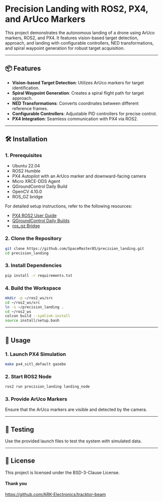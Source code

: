 # Precision Landing with ROS2, PX4, and ArUco Markers

This project demonstrates the autonomous landing of a drone using ArUco markers, ROS2, and PX4. It features vision-based target detection, approach, and landing with configurable controllers, NED transformations, and spiral waypoint generation for robust target acquisition.

---

## 📦 Features

* **Vision-based Target Detection**: Utilizes ArUco markers for target identification.
* **Spiral Waypoint Generation**: Creates a spiral flight path for target approach.
* **NED Transformations**: Converts coordinates between different reference frames.
* **Configurable Controllers**: Adjustable PID controllers for precise control.
* **PX4 Integration**: Seamless communication with PX4 via ROS2.

---

## 🛠 Installation

### 1. Prerequisites

* Ubuntu 22.04
* ROS2 Humble
* PX4 Autopilot with an ArUco marker and downward-facing camera
* Micro XRCE-DDS Agent
* QGroundControl Daily Build
* OpenCV 4.10.0
* ROS_GZ bridge

For detailed setup instructions, refer to the following resources:

* [PX4 ROS2 User Guide](https://docs.px4.io/main/en/ros/ros2_comm.html)
* [QGroundControl Daily Builds](https://docs.qgroundcontrol.com/master/en/releases/daily_builds.html)
* [ros_gz Bridge](https://github.com/gazebosim/ros_gz)

### 2. Clone the Repository

```bash
git clone https://github.com/SpaceMaster85/precision_landing.git
cd precision_landing
```

### 3. Install Dependencies

```bash
pip install -r requirements.txt
```

### 4. Build the Workspace

```bash
mkdir -p ~/ros2_ws/src
cd ~/ros2_ws/src
ln -s ~/precision_landing .
cd ~/ros2_ws
colcon build --symlink-install
source install/setup.bash
```

---

## 🚀 Usage

### 1. Launch PX4 Simulation

```bash
make px4_sitl_default gazebo
```

### 2. Start ROS2 Node

```bash
ros2 run precision_landing landing_node
```

### 3. Provide ArUco Markers

Ensure that the ArUco markers are visible and detected by the camera.

---

## 🧪 Testing

Use the provided launch files to test the system with simulated data.

---

## 📄 License

This project is licensed under the BSD-3-Clause License.

#### Thank you
https://github.com/ARK-Electronics/tracktor-beam
